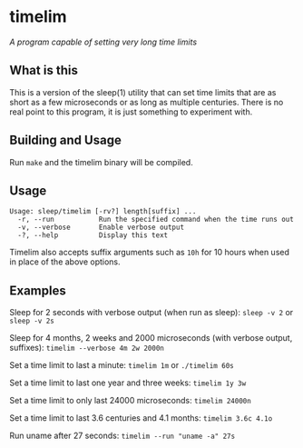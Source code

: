 timelim
========
_A program capable of setting very long time limits_

## What is this
This is a version of the sleep(1) utility that can set time limits that are as short as a few microseconds or as long as multiple centuries. 
There is no real point to this program, it is just something to experiment with.

## Building and Usage
Run `make` and the timelim binary will be compiled.  

## Usage
`Usage: sleep/timelim [-rv?] length[suffix] ...`  
`  -r, --run           Run the specified command when the time runs out`  
`  -v, --verbose       Enable verbose output`  
`  -?, --help          Display this text`  

Timelim also accepts suffix arguments such as `10h` for 10 hours when used in place of the above options.

## Examples
Sleep for 2 seconds with verbose output (when run as sleep):
`sleep -v 2` or `sleep -v 2s`

Sleep for 4 months, 2 weeks and 2000 microseconds (with verbose output, suffixes):
`timelim --verbose 4m 2w 2000n`

Set a time limit to last a minute: 
`timelim 1m` or `./timelim 60s`

Set a time limit to last one year and three weeks:
`timelim 1y 3w`

Set a time limit to only last 24000 microseconds:
`timelim 24000n`

Set a time limit to last 3.6 centuries and 4.1 months:
`timelim 3.6c 4.1o`

Run uname after 27 seconds:
`timelim --run "uname -a" 27s`
